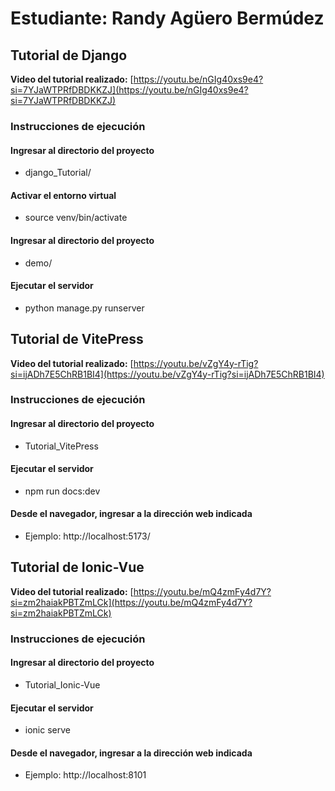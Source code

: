 # Estudiante: Randy Agüero Bermúdez  

## Tutorial de Django


**Video del tutorial realizado:** [https://youtu.be/nGIg40xs9e4?si=7YJaWTPRfDBDKKZJ](https://youtu.be/nGIg40xs9e4?si=7YJaWTPRfDBDKKZJ)

### Instrucciones de ejecución

#### Ingresar al directorio del proyecto
* django_Tutorial/

#### Activar el entorno virtual
* source venv/bin/activate

#### Ingresar al directorio del proyecto
* demo/

#### Ejecutar el servidor
* python manage.py runserver

## Tutorial de VitePress


**Video del tutorial realizado:** [https://youtu.be/vZgY4y-rTig?si=ijADh7E5ChRB1BI4](https://youtu.be/vZgY4y-rTig?si=ijADh7E5ChRB1BI4)

### Instrucciones de ejecución

#### Ingresar al directorio del proyecto
* Tutorial_VitePress


#### Ejecutar el servidor
* npm run docs:dev

#### Desde el navegador, ingresar a la dirección web indicada
* Ejemplo: http://localhost:5173/

## Tutorial de Ionic-Vue


**Video del tutorial realizado:** [https://youtu.be/mQ4zmFy4d7Y?si=zm2haiakPBTZmLCk](https://youtu.be/mQ4zmFy4d7Y?si=zm2haiakPBTZmLCk)

### Instrucciones de ejecución

#### Ingresar al directorio del proyecto
* Tutorial_Ionic-Vue


#### Ejecutar el servidor
* ionic serve

#### Desde el navegador, ingresar a la dirección web indicada
* Ejemplo: http://localhost:8101
